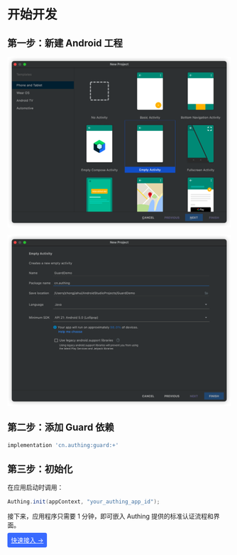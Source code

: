 

# 开始开发

<LastUpdated/>

## 第一步：新建 Android 工程

![](./images/create_project1.png)

![image-20220327173229220](./images/create_project2.png)



## 第二步：添加 Guard 依赖

```groovy
implementation 'cn.authing:guard:+'
```



## 第三步：初始化

在应用启动时调用：

```java
Authing.init(appContext, "your_authing_app_id");
```



接下来，应用程序只需要 1 分钟，即可嵌入 Authing 提供的标准认证流程和界面。



<span style="background-color: #396aff;a:link:color:#FFF;padding:8px;border-radius: 4px;"><a href="./quick.html" style="color:#FFF;">快速接入 →</a>
</span>

